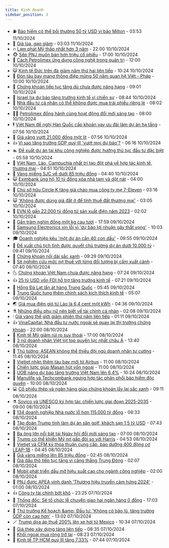 ```yaml
---
title: Kinh doanh
sidebar_position: 3
---
```


<!-- vnexpress-kinh-doanh:START -->
- ⛽️ [Bảo hiểm có thể bồi thường 50 tỷ USD vì bão Milton](https://vnexpress.net/bao-hiem-co-the-boi-thuong-50-ty-usd-vi-bao-milton-4802800.html) - 03:53 11/10/2024
- 🐲 [Giá lúa, gạo giảm](https://vnexpress.net/gia-lua-gao-giam-4802434.html) - 03:03 11/10/2024
- 🔥 [Lạm phát Mỹ thấp nhất hơn 3 năm](https://vnexpress.net/lam-phat-my-thap-nhat-hon-3-nam-4802669.html) - 22:00 10/10/2024
- 🐵 [Sếp PNJ muốn bán hơn triệu cổ phiếu](https://vnexpress.net/sep-pnj-muon-ban-hon-trieu-co-phieu-4802666.html) - 17:00 10/10/2024
- 🦅 [Cách Petrolimex ứng dụng công nghệ trong quản trị](https://vnexpress.net/cach-petrolimex-ung-dung-cong-nghe-trong-quan-tri-4802433.html) - 12:00 10/10/2024
- 😺 [Kinh tế Đức trên đà giảm năm thứ hai liên tiếp](https://vnexpress.net/kinh-te-duc-tren-da-giam-nam-thu-hai-lien-tiep-4802527.html) - 10:24 10/10/2024
- 🤩 [Đón tàu bay mang thông điệp mừng 50 năm quan hệ Việt - Pháp](https://vnexpress.net/don-tau-bay-mang-thong-diep-mung-50-nam-quan-he-viet-phap-4802621.html) - 10:00 10/10/2024
- 🌮 [Chứng khoán tiếp tục tăng dù chưa được nâng hạng](https://vnexpress.net/chung-khoan-hom-nay-10-10-vn-index-tiep-tuc-tang-du-chua-duoc-nang-hang-4802583.html) - 09:01 10/10/2024
- 🧰 [Israel hạ dự báo tăng trưởng kinh tế vì chiến sự](https://vnexpress.net/israel-ha-du-bao-tang-truong-kinh-te-vi-chien-su-4802536.html) - 08:44 10/10/2024
- 🤔 [Nhà đầu tư cá nhân có thể không được mua trái phiếu riêng lẻ](https://vnexpress.net/nha-dau-tu-ca-nhan-co-the-khong-duoc-mua-trai-phieu-rieng-le-4802515.html) - 08:02 10/10/2024
- 🧑‍💻 [Petrolimex đồng hành cùng hoạt động đổi mới sáng tạo](https://vnexpress.net/petrolimex-dong-hanh-cung-hoat-dong-doi-moi-sang-tao-4802432.html) - 08:00 10/10/2024
- 🕴 [Việt Nam đề nghị Hàn Quốc cấp khoản vay ưu đãi làm dự án hạ tầng](https://vnexpress.net/viet-nam-de-nghi-han-quoc-cap-khoan-vay-uu-dai-lam-du-an-ha-tang-4802494.html) - 07:56 10/10/2024
- 🦩 [Giá xăng vượt 21.000 đồng một lít](https://vnexpress.net/gia-xang-moi-nhat-hom-nay-10-10-4802475.html) - 07:56 10/10/2024
- 👍 [Vì sao tăng trưởng GDP quý III &#39;vượt mọi dự báo&#39;?](https://vnexpress.net/vi-sao-tang-truong-gdp-quy-iii-vuot-moi-du-bao-4802280.html) - 06:16 10/10/2024
- 🏊 [Đề xuất dự án tại khu công nghiệp được hưởng thủ tục đầu tư đặc biệt](https://vnexpress.net/de-xuat-du-an-tai-khu-cong-nghiep-duoc-huong-thu-tuc-dau-tu-dac-biet-4802391.html) - 05:58 10/10/2024
- 🤡 [Việt Nam, Lào, Campuchia nhất trí tạo đột phá về hợp tác kinh tế, thương mại](https://vnexpress.net/viet-nam-lao-campuchia-nhat-tri-tao-dot-pha-ve-hop-tac-kinh-te-thuong-mai-4802383.html) - 04:51 10/10/2024
- 👀 [Vàng miếng SJC về dưới 85 triệu đồng](https://vnexpress.net/vang-mieng-sjc-ve-duoi-85-trieu-4802396.html) - 04:40 10/10/2024
- 😺 [Eximbank ủng hộ 10 tỷ đồng xóa nhà tạm và dột nát](https://vnexpress.net/eximbank-ung-ho-10-ty-dong-xoa-nha-tam-va-dot-nat-4802417.html) - 04:00 10/10/2024
- 🦣 [Chủ sở hữu Circle K tăng giá chào mua công ty mẹ 7-Eleven](https://vnexpress.net/chu-so-huu-circle-k-tang-gia-chao-mua-cong-ty-me-7-eleven-4802305.html) - 03:16 10/10/2024
- 😺 [&#39;Không được dùng giá đất ở để tính thuế đất thương mại&#39;](https://vnexpress.net/khong-duoc-dung-gia-dat-o-de-tinh-thue-dat-thuong-mai-4802315.html) - 03:05 10/10/2024
- 💼 [EVN lỗ gần 22.000 tỷ đồng từ sản xuất điện năm 2023](https://vnexpress.net/evn-lo-gan-22-000-ty-dong-tu-san-xuat-dien-nam-2023-4802308.html) - 02:02 10/10/2024
- 🤗 [Gần trăm nghìn đồng một kg cau tươi](https://vnexpress.net/gan-tram-nghin-dong-mot-kg-cau-tuoi-4801980.html) - 17:59 09/10/2024
- 👀 [Samsung Electronics xin lỗi vì &#39;dự báo lợi nhuận gây thất vọng&#39;](https://vnexpress.net/samsung-electronics-xin-loi-vi-du-bao-loi-nhuan-gay-that-vong-4802187.html) - 10:03 09/10/2024
- 🎓 [Doanh nghiệp kêu &#39;một dự án cần 40 con dấu&#39;](https://vnexpress.net/doanh-nghiep-keu-mot-du-an-can-40-con-dau-4802150.html) - 09:55 09/10/2024
- 🗽 [Đề xuất chủ tịch tỉnh được quyết chủ trương dự án dưới 10.000 tỷ](https://vnexpress.net/de-xuat-chu-tich-tinh-duoc-quyet-chu-truong-du-an-duoi-10-000-ty-4802143.html) - 09:41 09/10/2024
- 🚀 [Chứng khoán nối dài sắc xanh](https://vnexpress.net/chung-khoan-noi-dai-sac-xanh-4802171.html) - 09:29 09/10/2024
- 🤗 [Sẽ nghiên cứu mức nợ thuế với từng đối tượng bị cấm xuất cảnh](https://vnexpress.net/se-nghien-cuu-muc-no-thue-voi-tung-doi-tuong-bi-cam-xuat-canh-4802066.html) - 07:40 09/10/2024
- 🌜 [Chứng khoán Việt Nam chưa được nâng hạng](https://vnexpress.net/chung-khoan-viet-nam-chua-duoc-nang-hang-4802079.html) - 07:24 09/10/2024
- 👍 [25 tỷ USD vốn FDI hỗ trợ tăng trưởng kinh tế](https://vnexpress.net/25-ty-usd-von-fdi-ho-tro-tang-truong-kinh-te-4802071.html) - 07:21 09/10/2024
- 🤖 [Hồng Đà Lạt lấn át hàng Trung Quốc](https://vnexpress.net/hong-da-lat-lan-at-hang-trung-quoc-4801557.html) - 05:45 09/10/2024
- 🫣 [Trung Quốc tung thêm chính sách kích thích kinh tế](https://vnexpress.net/trung-quoc-tung-them-chinh-sach-kich-thich-kinh-te-4802012.html) - 05:07 09/10/2024
- 🌏 [Giá mua điện gió từ Lào là 6,4 cent một kWh](https://vnexpress.net/gia-mua-dien-gio-tu-lao-la-6-4-cent-mot-kwh-4801985.html) - 04:36 09/10/2024
- ⚗️ [Những điều phụ nữ nên biết về tài chính cá nhân](https://vnexpress.net/nhung-dieu-phu-nu-nen-biet-ve-tai-chinh-ca-nhan-4799992.html) - 02:08 09/10/2024
- 🕯 [Giá vàng thế giới giảm phiên thứ năm liên tiếp](https://vnexpress.net/gia-vang-the-gioi-giam-phien-thu-nam-lien-tiep-4801839.html) - 01:11 09/10/2024
- 👍 [VinaCapital: Nhà đầu tư nước ngoài sẽ quay lại thị trường chứng khoán](https://vnexpress.net/vinacapital-nha-dau-tu-nuoc-ngoai-se-quay-lai-thi-truong-chung-khoan-4801779.html) - 22:00 08/10/2024
- 🤠 [Kinh tế Mỹ giảm rủi ro suy thoái](https://vnexpress.net/kinh-te-my-giam-rui-ro-suy-thoai-4801653.html) - 17:00 08/10/2024
- 🌊 [3 nữ doanh nhân Việt lọt top quyền lực nhất châu Á](https://vnexpress.net/3-nu-doanh-nhan-viet-lot-top-quyen-luc-nhat-chau-a-4801788.html) - 13:40 08/10/2024
- 🌈 [Thủ tướng: ASEAN không thể thiếu đội ngũ doanh nhân tự cường](https://vnexpress.net/thu-tuong-asean-khong-the-thieu-doi-ngu-doanh-nhan-tu-cuong-4801765.html) - 11:45 08/10/2024
- 🥳 [Vietjet nhận thêm tàu bay mới từ Airbus](https://vnexpress.net/vietjet-nhan-them-tau-bay-moi-tu-airbus-4801757.html) - 11:00 08/10/2024
- 🐻 [Chiến lược giúp Masan hút vốn ngoại](https://vnexpress.net/chien-luoc-giup-masan-hut-von-ngoai-4801755.html) - 11:00 08/10/2024
- 💫 [UOB nâng dự báo tăng trưởng Việt Nam lên 6,4%](https://vnexpress.net/uob-nang-du-bao-tang-truong-viet-nam-len-6-4-4801658.html) - 10:24 08/10/2024
- 🤩 [Manulife và Techcombank ngưng hợp tác phân phối bảo hiểm độc quyền](https://vnexpress.net/manulife-va-techcombank-ngung-hop-tac-phan-phoi-bao-hiem-doc-quyen-4801728.html) - 10:00 08/10/2024
- 💻 [Cổ phiếu thép và ngân hàng giúp chứng khoán lấy lại sắc xanh](https://vnexpress.net/chung-khoan-hom-nay-8-10-co-phieu-thep-va-ngan-hang-giup-chung-khoan-lay-lai-sac-xanh-4801705.html) - 09:11 08/10/2024
- ⚗️ [Sovico và UNESCO ký hợp tác chiến lược giai đoạn 2025-2035](https://vnexpress.net/sovico-va-unesco-ky-hop-tac-chien-luoc-giai-doan-2025-2035-4801676.html) - 09:00 08/10/2024
- 🌈 [134 doanh nghiệp Nhà nước lỗ hơn 115.000 tỷ đồng](https://vnexpress.net/134-doanh-nghiep-nha-nuoc-lo-hon-115-000-ty-dong-4801573.html) - 08:33 08/10/2024
- 🌝 [Tập đoàn Trump tính làm dự án sân golf, khách sạn 1,5 tỷ USD](https://vnexpress.net/tap-doan-trump-tinh-lam-du-an-san-golf-khach-san-1-5-ty-usd-4801640.html) - 07:43 08/10/2024
- 🥸 [Ba ông lớn nổi bật tại Ngày hội đổi mới sáng tạo](https://vnexpress.net/ba-ong-lon-noi-bat-tai-ngay-hoi-doi-moi-sang-tao-4800494.html) - 07:00 08/10/2024
- 🦆 [Trump có thể khiến Mỹ nợ gấp đôi so với Harris](https://vnexpress.net/trump-co-the-khien-my-no-gap-doi-so-voi-harris-4801507.html) - 04:53 08/10/2024
- 🌋 [Vietjet và CFM ký thỏa thuận cung cấp, bảo dưỡng 400 động cơ LEAP-1B](https://vnexpress.net/vietjet-va-cfm-ky-thoa-thuan-cung-cap-bao-duong-400-dong-co-leap-1b-4801567.html) - 04:45 08/10/2024
- 🦍 [Giá vàng miếng lên 85 triệu đồng](https://vnexpress.net/gia-vang-mieng-len-85-trieu-dong-4801425.html) - 02:45 08/10/2024
- 🤔 [Giá dầu thô tiếp tục tăng vì căng thẳng Trung Đông](https://vnexpress.net/gia-dau-tho-tiep-tuc-tang-vi-cang-thang-trung-dong-4801419.html) - 02:07 08/10/2024
- 🧰 [Mobil phát triển dầu mỡ hiệu suất cao cho ngành công nghiệp](https://vnexpress.net/mobil-phat-trien-dau-mo-hieu-suat-cao-cho-nganh-cong-nghiep-4800336.html) - 02:00 08/10/2024
- 🌝 [PNJ được APEA vinh danh &#39;Thương hiệu truyền cảm hứng 2024&#39;](https://vnexpress.net/pnj-duoc-apea-vinh-danh-thuong-hieu-truyen-cam-hung-2024-4801303.html) - 01:00 08/10/2024
- 👍 [Công ty tài chính bớt khó](https://vnexpress.net/cho-vay-tieu-dung-thoat-day-4800512.html) - 23:25 07/10/2024
- 🗽 [Thống đốc: Sẽ tổ chức lễ chuyển giao hai ngân hàng 0 đồng](https://vnexpress.net/se-to-chuc-le-chuyen-giao-hai-ngan-hang-0-dong-4801353.html) - 17:03 07/10/2024
- 🐎 [Thứ trưởng Kế hoạch &amp;amp; Đầu tư: &#39;Không có bão lũ, tăng trưởng GDP còn cao hơn&#39;](https://vnexpress.net/thu-truong-ke-hoach-dau-tu-khong-co-bao-lu-tang-truong-gdp-con-cao-hon-4801328.html) - 13:02 07/10/2024
- 🪄 [Trump dọa áp thuế 200% lên xe hơi từ Mexico](https://vnexpress.net/trump-doa-ap-thue-200-len-xe-hoi-tu-mexico-4801230.html) - 10:34 07/10/2024
- 🎊 [Giá thép xây dựng tăng liên tiếp](https://vnexpress.net/gia-thep-hom-nay-gia-thep-xay-dung-ruc-rich-tang-4801202.html) - 08:35 07/10/2024
- 🗽 [Khối ngoại mua ròng trở lại](https://vnexpress.net/khoi-ngoai-mua-rong-tro-lai-4801118.html) - 08:23 07/10/2024
- 🦩 [Kinh tế TP HCM quý III tăng 7,33%](https://vnexpress.net/kinh-te-tp-hcm-quy-iii-tang-7-33-4801062.html) - 07:44 07/10/2024<!-- vnexpress-kinh-doanh:END -->
